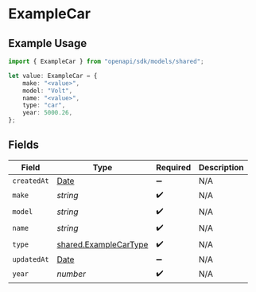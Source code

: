 # ExampleCar

## Example Usage

```typescript
import { ExampleCar } from "openapi/sdk/models/shared";

let value: ExampleCar = {
    make: "<value>",
    model: "Volt",
    name: "<value>",
    type: "car",
    year: 5000.26,
};
```

## Fields

| Field                                                                                         | Type                                                                                          | Required                                                                                      | Description                                                                                   |
| --------------------------------------------------------------------------------------------- | --------------------------------------------------------------------------------------------- | --------------------------------------------------------------------------------------------- | --------------------------------------------------------------------------------------------- |
| `createdAt`                                                                                   | [Date](https://developer.mozilla.org/en-US/docs/Web/JavaScript/Reference/Global_Objects/Date) | :heavy_minus_sign:                                                                            | N/A                                                                                           |
| `make`                                                                                        | *string*                                                                                      | :heavy_check_mark:                                                                            | N/A                                                                                           |
| `model`                                                                                       | *string*                                                                                      | :heavy_check_mark:                                                                            | N/A                                                                                           |
| `name`                                                                                        | *string*                                                                                      | :heavy_check_mark:                                                                            | N/A                                                                                           |
| `type`                                                                                        | [shared.ExampleCarType](../../../sdk/models/shared/examplecartype.md)                         | :heavy_check_mark:                                                                            | N/A                                                                                           |
| `updatedAt`                                                                                   | [Date](https://developer.mozilla.org/en-US/docs/Web/JavaScript/Reference/Global_Objects/Date) | :heavy_minus_sign:                                                                            | N/A                                                                                           |
| `year`                                                                                        | *number*                                                                                      | :heavy_check_mark:                                                                            | N/A                                                                                           |